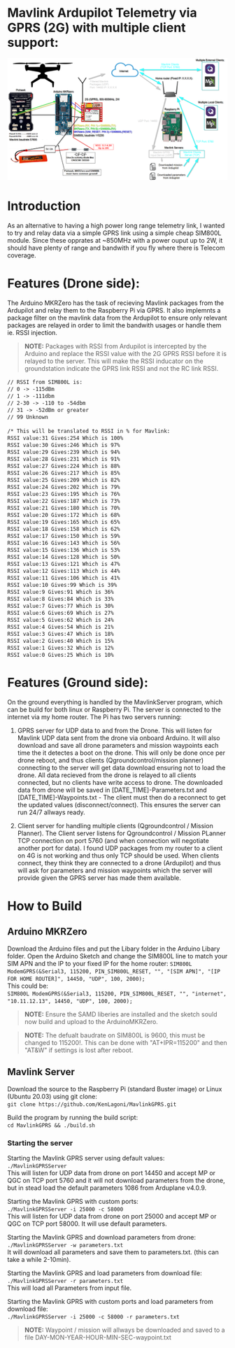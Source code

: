 # Mavlink Ardupilot Telemetry via GPRS (2G) with multiple client support:
![Setup](images/1.blokdiagram-mavlinkGPRS.png)

# Introduction
As an alternative to having a high power long range telemetry link, I wanted to try and relay data via a simple GPRS link using a simple cheap SIM800L module. Since these opprates at ~850MHz with a power ouput up to 2W, it should have plenty of range and bandwith if you fly where there is Telecom coverage.

# Features (Drone side):
The Arduino MKRZero has the task of recieving Mavlink packages from the Ardupilot and relay them to the Raspberry Pi via GPRS. It also implemnts a package filter on the mavlink data from the Ardupilot to ensure only relevant packages are relayed in order to limit the bandwith usages or handle them ie. RSSI injection.
>**NOTE:** Packages with RSSI from Ardupilot is intercepted by the Arduino and replace the RSSI value with the 2G GPRS RSSI before it is relayed to the server. This will make the RSSI inducator on the groundstation indicate the GPRS link RSSI and not the RC link RSSI.  
  
	// RSSI from SIM800L is:    
	// 0 -> -115dBm  
	// 1 -> -111dbm  
	// 2-30 -> -110 to -54dbm  
	// 31 -> -52dBm or greater  
	// 99 Unknown  
	
	/* This will be translated to RSSI in % for Mavlink:
	RSSI value:31 Gives:254 Which is 100%  
	RSSI value:30 Gives:246 Which is 97%  
	RSSI value:29 Gives:239 Which is 94%  
	RSSI value:28 Gives:231 Which is 91%  
	RSSI value:27 Gives:224 Which is 88%  
	RSSI value:26 Gives:217 Which is 85%  
	RSSI value:25 Gives:209 Which is 82%  
	RSSI value:24 Gives:202 Which is 79%  
	RSSI value:23 Gives:195 Which is 76%  
	RSSI value:22 Gives:187 Which is 73%  
	RSSI value:21 Gives:180 Which is 70%  
	RSSI value:20 Gives:172 Which is 68%  
	RSSI value:19 Gives:165 Which is 65%  
	RSSI value:18 Gives:158 Which is 62%  
	RSSI value:17 Gives:150 Which is 59%  
	RSSI value:16 Gives:143 Which is 56%  
	RSSI value:15 Gives:136 Which is 53%  
	RSSI value:14 Gives:128 Which is 50%  
	RSSI value:13 Gives:121 Which is 47%  
	RSSI value:12 Gives:113 Which is 44%  
	RSSI value:11 Gives:106 Which is 41%  
	RSSI value:10 Gives:99 Which is 39%  
	RSSI value:9 Gives:91 Which is 36%  
	RSSI value:8 Gives:84 Which is 33%  
	RSSI value:7 Gives:77 Which is 30%  
	RSSI value:6 Gives:69 Which is 27%  
	RSSI value:5 Gives:62 Which is 24%   
	RSSI value:4 Gives:54 Which is 21%  
	RSSI value:3 Gives:47 Which is 18%  
	RSSI value:2 Gives:40 Which is 15%  
	RSSI value:1 Gives:32 Which is 12%  
	RSSI value:0 Gives:25 Which is 10%





# Features (Ground side):
On the ground everything is handled by the MavlinkServer program, which can be build for both linux or Raspberry Pi. The server is connected to the internet via my home router. The Pi has two servers running:
1. GPRS server for UDP data to and from the Drone.
This will listen for Mavlink UDP data sent from the drone via onboard Arduino. It will also download and save all drone parameters and mission waypoints each time the it detectes a boot on the drone. This will only be done once per drone reboot, and thus clients (Qgroundcontrol/mission planner) connecting to the server will get data download ensuring not to load the drone.
All data recieved from the drone is relayed to all clients connected, but no clients have write access to drone.
The downloaded data from drone will be saved in [DATE_TIME]-Parameters.txt and [DATE_TIME]-Waypoints.txt - The client must then do a reconnect to get the updated values (disconnect/connect). This ensures the server can run 24/7 allways ready.

2. Client server for handling multiple clients (Qgroundcontrol / Mission Planner).
The Client server listens for Qgroundcontrol / Mission PLanner TCP connection on port 5760 (and when connection will negotiate another port for data). I found UDP packages from my router to a client on 4G is not working and thus only TCP should be used.
When clients connect, they think they are connected to a drone (Ardupilot) and thus will ask for parameters and mission waypoints which the server will provide given the GPRS server has made them available. 



# How to Build

## Arduino MKRZero
Download the Arduino files and put the Libary folder in the Arduino Libary folder. Open the Arduino Sketch and change the SIM800L line to match your SIM APN and the IP to your fixed IP for the home router: 
`SIM800L ModemGPRS(&Serial3, 115200, PIN_SIM800L_RESET, "", "[SIM APN]", "[IP FOR HOME ROUTER]", 14450, "UDP", 100, 2000);`  
This could be:  
`SIM800L ModemGPRS(&Serial3, 115200, PIN_SIM800L_RESET, "", "internet", "10.11.12.13", 14450, "UDP", 100, 2000);`  
>**NOTE:** Ensure the SAMD liberies are installed and the sketch sould now build and upload to the ArduinoMKRZero.

>**NOTE:** The defualt baudrate on SIM800L is 9600, this must be changed to 115200!.
> This can be done with "AT+IPR=115200" and then "AT&W" if settings is lost after reboot.

## Mavlink Server
Download the source to the Raspberry Pi (standard Buster image) or Linux (Ubuntu 20.03) using git clone:  
`git clone https://github.com/KenLagoni/MavlinkGPRS.git`  

Build the program by running the build script:  
 `cd MavlinkGPRS && ./build.sh`  

### Starting the server

Starting the Mavlink GPRS server using default values:  
 `./MavlinkGPRSServer`  
 This will listen for UDP data from drone on port 14450 and accept MP or QGC on TCP port 5760 and it will not download parameters from the drone, but in stead load the default parameters 1086 from Arduplane v4.0.9.
  
  
Starting the Mavlink GPRS with custom ports:  
 `./MavlinkGPRSServer -i 25000 -c 58000`  
This will listen for UDP data from drone on port 25000 and accept MP or QGC on TCP port 58000. It will use default parameters.
  
  
Starting the Mavlink GPRS and download parameters from drone:  
 `./MavlinkGPRSServer -w parameters.txt`  
It will download all parameters and save them to parameters.txt. (this can take a while 2-10min).  

Starting the Mavlink GPRS and load parameters from download file:  
 `./MavlinkGPRSServer -r parameters.txt`  
This will load all Parameters from input file.  

Starting the Mavlink GPRS with custom ports and load parameters from download file:  
 `./MavlinkGPRSServer -i 25000 -c 58000 -r parameters.txt`  


>**NOTE:** 
>Waypoint / mission will allways be downloaded and saved to a file DAY-MON-YEAR-HOUR-MIN-SEC-waypoint.txt

